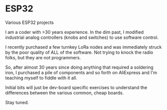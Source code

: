 # ESP32
Various ESP32 projects

I am a coder with >30 years experience. In the dim past, I modified industrial
analog controllers (knobs and switches) to use software control.

I recently purchased a few turnkey LoRa nodes and was immediately struck by the
poor quality of ALL of the software. Not trying to knock the radio folks, but
they are not programmers.

So, after almost 30 years since doing anything that required a soldering iron,
I purchased a pile of components and so forth on AliExpress and I'm teaching
myself to fiddle with it all.

Initial bits will just be dev-board specific exercises to understand the
differences between the various common, cheap boards.

Stay tuned.
